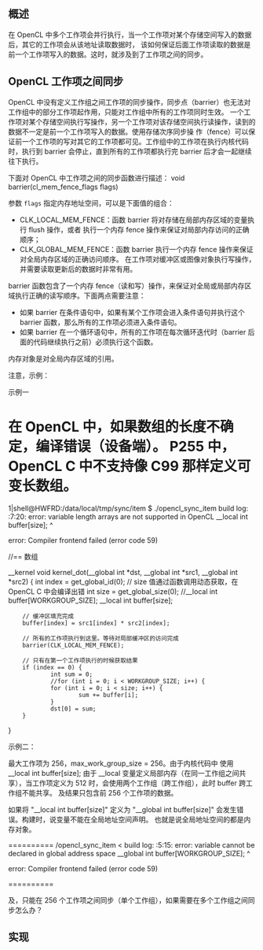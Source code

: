 ## 概述
在 OpenCL 中多个工作项会并行执行，当一个工作项对某个存储空间写入的数据后，其它的工作项会从该地址读取数据时，
该如何保证后面工作项读取的数据是前一个工作项写入的数据。这时，就涉及到了工作项之间的同步。

## OpenCL 工作项之间同步
OpenCL 中没有定义工作组之间工作项的同步操作，同步点（barrier）也无法对工作组中的部分工作项起作用，只能对工作组中所有的工作项同时生效。
一个工作项对某个存储空间执行写操作，另一个工作项对该存储空间执行读操作，读到的数据不一定是前一个工作项写入的数据。使用存储次序同步操
作（fence）可以保证前一个工作项的写对其它的工作项都可见。工作组中的工作项在执行内核代码时，执行到 barrier 会停止，直到所有的工作项都执行完 barrier 后才会一起继续往下执行。

下面对 OpenCL 中工作项之间的同步函数进行描述：
void barrier(cl_mem_fence_flags flags)

参数 `flags` 指定内存地址空间，可以是下面值的组合：
- CLK_LOCAL_MEM_FENCE：函数 barrier 将对存储在局部内存区域的变量执行 flush 操作，或者
执行一个内存 fence 操作来保证对局部内存访问的正确顺序；
- CLK_GLOBAL_MEM_FENCE：函数 barrier 执行一个内存 fence 操作来保证对全局内存区域的正确访问顺序。
在工作项对缓冲区或图像对象执行写操作，并需要读取更新后的数据时非常有用。

barrier 函数包含了一个内存 fence（读和写）操作，来保证对全局或局部内存区域执行正确的读写顺序。下面两点需要注意：

- 如果 barrier 在条件语句中，如果有某个工作项会进入条件语句并执行这个 barrier 函数，那么所有的工作项必须进入条件语句。
- 如果 barrier 在一个循环语句中，所有的工作项在每次循环迭代时（barrier 后面的代码继续执行之前）必须执行这个函数。


内存对象是对全局内存区域的引用。

注意，示例：

示例一

在 OpenCL 中，如果数组的长度不确定，编译错误（设备端）。
P255 中，OpenCL C 中不支持像 C99 那样定义可变长数组。
======================

1|shell@HWFRD:/data/local/tmp/sync/item $ ./opencl_sync_item
build log:
<source>:7:20: error: variable length arrays are not supported in OpenCL
        __local int buffer[size];
                          ^

error: Compiler frontend failed (error code 59)

//== 数组

__kernel void kernel_dot(__global int *dst, __global int *src1,  __global int *src2)
{
        int index = get_global_id(0);
        // size 值通过函数调用动态获取，在 OpenCL C 中会编译出错
        int size = get_global_size(0);
        //__local int buffer[WORKGROUP_SIZE];
        __local int buffer[size];

        // 缓冲区填充完成
        buffer[index] = src1[index] * src2[index];

        // 所有的工作项执行到这里。等待对局部缓冲区的访问完成
        barrier(CLK_LOCAL_MEM_FENCE);

        // 只有在第一个工作项执行的时候获取结果
        if (index == 0) {
                int sum = 0;
                //for (int i = 0; i < WORKGROUP_SIZE; i++) {
                for (int i = 0; i < size; i++) {
                        sum += buffer[i];
                }
                dst[0] = sum;
        }
}

示例二：

最大工作项为 256，max_work_group_size = 256。由于内核代码中
使用 __local int buffer[size]; 由于 __local
变量定义局部内存（在同一工作组之间共享），当工作项定义为 512
时，会使用两个工作组（跨工作组），此时 buffer 跨工作组不能共享。
及结果只包含前 256 个工作项的数据。

如果将 "__local int buffer[size]" 定义为 "__global int buffer[size]"
会发生错误。构建时，说变量不能在全局地址空间声明。
也就是说全局地址空间的都是内存对象。

==========
/opencl_sync_item                                                             <
build log:
<source>:5:15: error: variable cannot be declared in global address space
        __global int buffer[WORKGROUP_SIZE];
                     ^

error: Compiler frontend failed (error code 59)

==========

及，只能在 256 个工作项之间同步（单个工作组），如果需要在多个工作组之间同步怎么办？





















## 实现
